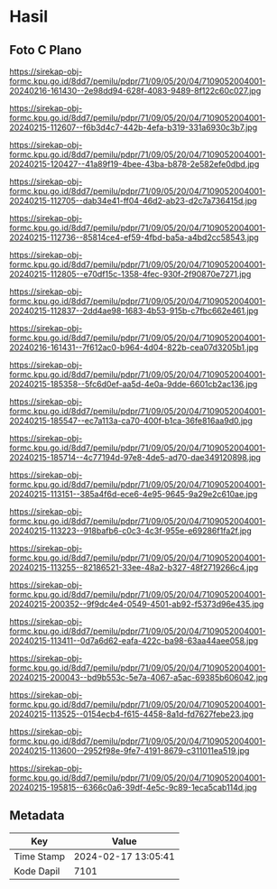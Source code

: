 # Hasil

## Foto C Plano

https://sirekap-obj-formc.kpu.go.id/8dd7/pemilu/pdpr/71/09/05/20/04/7109052004001-20240216-161430--2e98dd94-628f-4083-9489-8f122c60c027.jpg

https://sirekap-obj-formc.kpu.go.id/8dd7/pemilu/pdpr/71/09/05/20/04/7109052004001-20240215-112607--f6b3d4c7-442b-4efa-b319-331a6930c3b7.jpg

https://sirekap-obj-formc.kpu.go.id/8dd7/pemilu/pdpr/71/09/05/20/04/7109052004001-20240215-120427--41a89f19-4bee-43ba-b878-2e582efe0dbd.jpg

https://sirekap-obj-formc.kpu.go.id/8dd7/pemilu/pdpr/71/09/05/20/04/7109052004001-20240215-112705--dab34e41-ff04-46d2-ab23-d2c7a736415d.jpg

https://sirekap-obj-formc.kpu.go.id/8dd7/pemilu/pdpr/71/09/05/20/04/7109052004001-20240215-112736--85814ce4-ef59-4fbd-ba5a-a4bd2cc58543.jpg

https://sirekap-obj-formc.kpu.go.id/8dd7/pemilu/pdpr/71/09/05/20/04/7109052004001-20240215-112805--e70df15c-1358-4fec-930f-2f90870e7271.jpg

https://sirekap-obj-formc.kpu.go.id/8dd7/pemilu/pdpr/71/09/05/20/04/7109052004001-20240215-112837--2dd4ae98-1683-4b53-915b-c7fbc662e461.jpg

https://sirekap-obj-formc.kpu.go.id/8dd7/pemilu/pdpr/71/09/05/20/04/7109052004001-20240216-161431--7f612ac0-b964-4d04-822b-cea07d3205b1.jpg

https://sirekap-obj-formc.kpu.go.id/8dd7/pemilu/pdpr/71/09/05/20/04/7109052004001-20240215-185358--5fc6d0ef-aa5d-4e0a-9dde-6601cb2ac136.jpg

https://sirekap-obj-formc.kpu.go.id/8dd7/pemilu/pdpr/71/09/05/20/04/7109052004001-20240215-185547--ec7a113a-ca70-400f-b1ca-36fe816aa9d0.jpg

https://sirekap-obj-formc.kpu.go.id/8dd7/pemilu/pdpr/71/09/05/20/04/7109052004001-20240215-185714--4c77194d-97e8-4de5-ad70-dae349120898.jpg

https://sirekap-obj-formc.kpu.go.id/8dd7/pemilu/pdpr/71/09/05/20/04/7109052004001-20240215-113151--385a4f6d-ece6-4e95-9645-9a29e2c610ae.jpg

https://sirekap-obj-formc.kpu.go.id/8dd7/pemilu/pdpr/71/09/05/20/04/7109052004001-20240215-113223--918bafb6-c0c3-4c3f-955e-e69286f1fa2f.jpg

https://sirekap-obj-formc.kpu.go.id/8dd7/pemilu/pdpr/71/09/05/20/04/7109052004001-20240215-113255--82186521-33ee-48a2-b327-48f2719266c4.jpg

https://sirekap-obj-formc.kpu.go.id/8dd7/pemilu/pdpr/71/09/05/20/04/7109052004001-20240215-200352--9f9dc4e4-0549-4501-ab92-f5373d96e435.jpg

https://sirekap-obj-formc.kpu.go.id/8dd7/pemilu/pdpr/71/09/05/20/04/7109052004001-20240215-113411--0d7a6d62-eafa-422c-ba98-63aa44aee058.jpg

https://sirekap-obj-formc.kpu.go.id/8dd7/pemilu/pdpr/71/09/05/20/04/7109052004001-20240215-200043--bd9b553c-5e7a-4067-a5ac-69385b606042.jpg

https://sirekap-obj-formc.kpu.go.id/8dd7/pemilu/pdpr/71/09/05/20/04/7109052004001-20240215-113525--0154ecb4-f615-4458-8a1d-fd7627febe23.jpg

https://sirekap-obj-formc.kpu.go.id/8dd7/pemilu/pdpr/71/09/05/20/04/7109052004001-20240215-113600--2952f98e-9fe7-4191-8679-c311011ea519.jpg

https://sirekap-obj-formc.kpu.go.id/8dd7/pemilu/pdpr/71/09/05/20/04/7109052004001-20240215-195815--6366c0a6-39df-4e5c-9c89-1eca5cab114d.jpg


## Metadata

| Key        | Value               |
| ---------- | ------------------- |
| Time Stamp | 2024-02-17 13:05:41 |
| Kode Dapil | 7101                |



